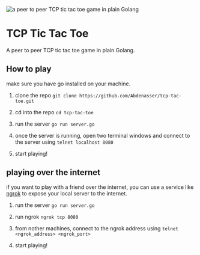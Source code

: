 ![a peer to peer TCP tic tac toe game in plain Golang](https://github.com/Abdenasser/tcp-tac-toe/blob/main/imagetcp-tac-toe.jpg?raw=true)


# TCP Tic Tac Toe

A peer to peer TCP tic tac toe game in plain Golang.

## How to play

make sure you have go installed on your machine.

1. clone the repo `git clone https://github.com/Abdenasser/tcp-tac-toe.git`

2. cd into the repo `cd tcp-tac-toe`

3. run the server `go run server.go`

4. once the server is running, open two terminal windows and connect to the server using `telnet localhost 8080`

5. start playing!

## playing over the internet

if you want to play with a friend over the internet, you can use a service like [ngrok](https://ngrok.com/)
to expose your local server to the internet.

1. run the server `go run server.go`

2. run ngrok `ngrok tcp 8080`

3. from nother machines, connect to the ngrok address using `telnet <ngrok_address> <ngrok_port>`

4. start playing!